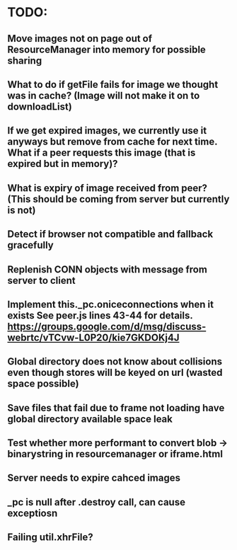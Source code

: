 # TODO:


## Move images not on page out of ResourceManager into memory for possible sharing
## What to do if getFile fails for image we thought was in cache? (Image will not make it on to downloadList)
## If we get expired images, we currently use it anyways but remove from cache for next time. What if a peer requests this image (that is expired but in memory)?
## What is expiry of image received from peer? (This should be coming from server but currently is not)
## Detect if browser not compatible and fallback gracefully
## Replenish CONN objects with message from server to client
## Implement this._pc.oniceconnections when it exists See peer.js lines 43-44 for details. https://groups.google.com/d/msg/discuss-webrtc/vTCvw-L0P20/kie7GKDOKj4J
## Global directory does not know about collisions even though stores will be keyed on url (wasted space possible)
## Save files that fail due to frame not loading have global directory available space leak
## Test whether more performant to convert blob -> binarystring in resourcemanager or iframe.html
## Server needs to expire cahced images
## _pc is null after .destroy call, can cause exceptiosn
## Failing util.xhrFile?